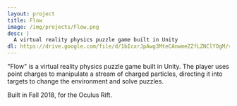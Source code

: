 ```yaml
---
layout: project
title: Flow
image: /img/projects/Flow.png
desc: |
  A virtual reality physics puzzle game built in Unity
dl: https://drive.google.com/file/d/1bIcxrJpAwg3MteCAnwmeZZfLZNClYOgM/view
---
```

"Flow" is a virtual reality physics puzzle game built in Unity. The player uses point charges to manipulate a stream of charged particles, directing it into targets to change the environment and solve puzzles.

Built in Fall 2018, for the Oculus Rift.